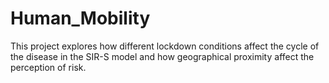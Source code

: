 # Human_Mobility
 This project explores how different lockdown conditions affect the cycle of the disease in the SIR-S model and how geographical proximity affect the perception of risk.
